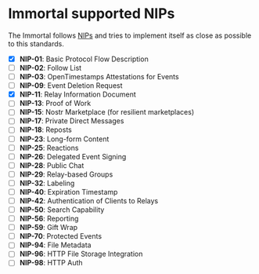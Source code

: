 # Immortal supported NIPs

The Immortal follows [NIPs](https://github.com/nostr-protocol/nips) and tries to implement itself as close as possible to this standards.

- [X] **NIP-01**: Basic Protocol Flow Description
- [ ] **NIP-02**: Follow List
- [ ] **NIP-03**: OpenTimestamps Attestations for Events
- [ ] **NIP-09**: Event Deletion Request
- [X] **NIP-11**: Relay Information Document
- [ ] **NIP-13**: Proof of Work
- [ ] **NIP-15**: Nostr Marketplace (for resilient marketplaces)
- [ ] **NIP-17**: Private Direct Messages
- [ ] **NIP-18**: Reposts
- [ ] **NIP-23**: Long-form Content
- [ ] **NIP-25**: Reactions
- [ ] **NIP-26**: Delegated Event Signing
- [ ] **NIP-28**: Public Chat
- [ ] **NIP-29**: Relay-based Groups
- [ ] **NIP-32**: Labeling
- [ ] **NIP-40**: Expiration Timestamp
- [ ] **NIP-42**: Authentication of Clients to Relays
- [ ] **NIP-50**: Search Capability
- [ ] **NIP-56**: Reporting
- [ ] **NIP-59**: Gift Wrap
- [ ] **NIP-70**: Protected Events
- [ ] **NIP-94**: File Metadata
- [ ] **NIP-96**: HTTP File Storage Integration
- [ ] **NIP-98**: HTTP Auth
